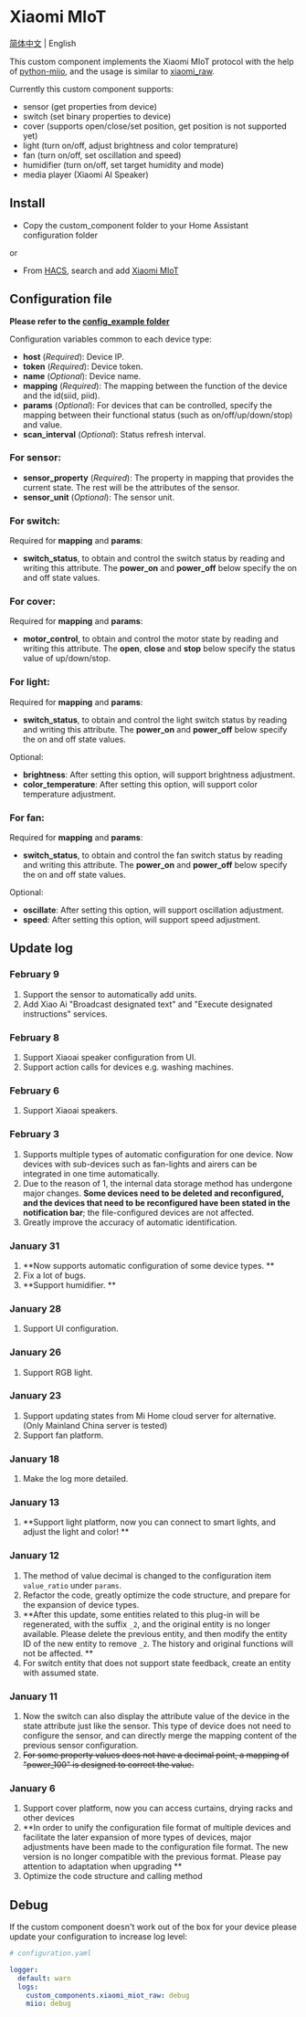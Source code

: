 # Xiaomi MIoT

[简体中文](https://github.com/ha0y/xiaomi_miot_raw/blob/add-miot-support/README.md) | English

This custom component implements the Xiaomi MIoT protocol with the help of [python-miio](https://github.com/rytilahti/python-miio), and the usage is similar to [xiaomi_raw](https://github.com/syssi/xiaomi_raw).

Currently this custom component supports:
* sensor (get properties from device)
* switch (set binary properties to device)
* cover (supports open/close/set position, get position is not supported yet)
* light (turn on/off, adjust brightness and color temprature)
* fan (turn on/off, set oscillation and speed)
* humidifier (turn on/off, set target humidity and mode)
* media player (Xiaomi AI Speaker)

## Install

* Copy the custom_component folder to your Home Assistant configuration folder

or
* From [HACS](https://hacs.xyz/), search and add [Xiaomi MIoT](https://github.com/ha0y/xiaomi_miot_raw)


## Configuration file

**Please refer to the [config_example folder](https://github.com/ha0y/xiaomi_miot_raw/tree/add-miot-support/config_example)**

Configuration variables common to each device type:
- **host** (*Required*): Device IP.
- **token** (*Required*): Device token.
- **name** (*Optional*): Device name.
- **mapping** (*Required*): The mapping between the function of the device and the id(siid, piid).
- **params** (*Optional*): For devices that can be controlled, specify the mapping between their functional status (such as on/off/up/down/stop) and value.
- **scan_interval** (*Optional*): Status refresh interval.

### For sensor:
- **sensor_property** (*Required*): The property in mapping that provides the current state. The rest will be the attributes of the sensor.
- **sensor_unit** (*Optional*): The sensor unit.

### For switch:
Required for **mapping** and **params**:

- **switch_status**, to obtain and control the switch status by reading and writing this attribute. The **power_on** and **power_off** below specify the on and off state values.

### For cover:
Required for **mapping** and **params**:

- **motor_control**, to obtain and control the motor state by reading and writing this attribute. The **open**, **close** and **stop** below specify the status value of up/down/stop.

### For light:
Required for **mapping** and **params**:
- **switch_status**, to obtain and control the light switch status by reading and writing this attribute. The **power_on** and **power_off** below specify the on and off state values.

Optional:
- **brightness**: After setting this option, will support brightness adjustment.
- **color_temperature**: After setting this option, will support color temperature adjustment.

### For fan:
Required for **mapping** and **params**:
- **switch_status**, to obtain and control the fan switch status by reading and writing this attribute. The **power_on** and **power_off** below specify the on and off state values.

Optional:
- **oscillate**: After setting this option, will support oscillation adjustment.
- **speed**: After setting this option, will support speed adjustment.

## Update log

### February 9
1. Support the sensor to automatically add units.
2. Add Xiao Ai "Broadcast designated text" and "Execute designated instructions" services.

### February 8
1. Support Xiaoai speaker configuration from UI.
2. Support action calls for devices e.g. washing machines.

### February 6
1. Support Xiaoai speakers.

### February 3
1. Supports multiple types of automatic configuration for one device. Now devices with sub-devices such as fan-lights and airers can be integrated in one time automatically.
2. Due to the reason of 1, the internal data storage method has undergone major changes. **Some devices need to be deleted and reconfigured, and the devices that need to be reconfigured have been stated in the notification bar**; the file-configured devices are not affected.
3. Greatly improve the accuracy of automatic identification.

### January 31
1. **Now supports automatic configuration of some device types. **
2. Fix a lot of bugs.
3. **Support humidifier. **

### January 28
1. Support UI configuration.

### January 26
1. Support RGB light.

### January 23
1. Support updating states from Mi Home cloud server for alternative. (Only Mainland China server is tested)
2. Support fan platform.

### January 18
1. Make the log more detailed.

### January 13
1. **Support light platform, now you can connect to smart lights, and adjust the light and color! **

### January 12
1. The method of value decimal is changed to the configuration item `value_ratio` under `params`.
2. Refactor the code, greatly optimize the code structure, and prepare for the expansion of device types.
3. **After this update, some entities related to this plug-in will be regenerated, with the suffix `_2`, and the original entity is no longer available. Please delete the previous entity, and then modify the entity ID of the new entity to remove `_2`. The history and original functions will not be affected. **
4. For switch entity that does not support state feedback, create an entity with assumed state.

### January 11
1. Now the switch can also display the attribute value of the device in the state attribute just like the sensor. This type of device does not need to configure the sensor, and can directly merge the mapping content of the previous sensor configuration.
2. ~~For some property values does not have a decimal point, a mapping of "power_100" is designed to correct the value.~~

### January 6
1. Support cover platform, now you can access curtains, drying racks and other devices
2. **In order to unify the configuration file format of multiple devices and facilitate the later expansion of more types of devices, major adjustments have been made to the configuration file format. The new version is no longer compatible with the previous format. Please pay attention to adaptation when upgrading **
3. Optimize the code structure and calling method


## Debug
If the custom component doesn't work out of the box for your device please update your configuration to increase log level:
```yaml
# configuration.yaml

logger:
  default: warn
  logs:
    custom_components.xiaomi_miot_raw: debug
    miio: debug
```